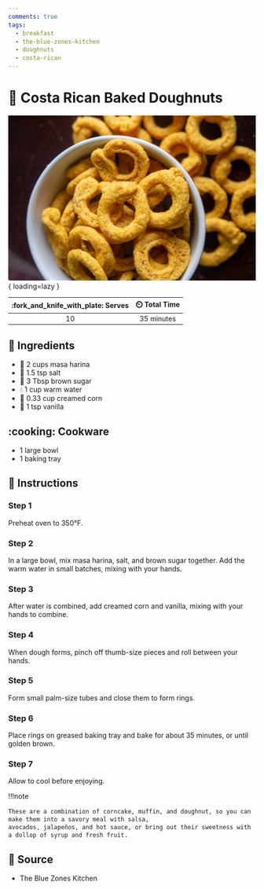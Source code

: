 ```yaml
---
comments: true
tags:
  - breakfast
  - the-blue-zones-kitchen
  - doughnuts
  - costa-rican
---
```

# :doughnut: Costa Rican Baked Doughnuts

![Costa Rican Baked Doughnuts][1]{ loading=lazy }

| :fork_and_knife_with_plate: Serves | :timer_clock: Total Time |
|:----------------------------------:|:-----------------------: |
| 10 | 35 minutes |

## :salt: Ingredients

- :corn: 2 cups masa harina
- :salt: 1.5 tsp salt
- :maple_leaf: 3 Tbsp brown sugar
- :droplet: 1 cup warm water
- :corn: 0.33 cup creamed corn
- :icecream: 1 tsp vanilla

## :cooking: Cookware

- 1 large bowl
- 1 baking tray

## :pencil: Instructions

### Step 1

Preheat oven to 350°F.

### Step 2

In a large bowl, mix masa harina, salt, and brown sugar together. Add the warm water in small batches, mixing with your
hands.

### Step 3

After water is combined, add creamed corn and vanilla, mixing with your hands to combine.

### Step 4

When dough forms, pinch off thumb-size pieces and roll between your hands.

### Step 5

Form small palm-size tubes and close them to form rings.

### Step 6

Place rings on greased baking tray and bake for about 35 minutes, or until golden brown.

### Step 7

Allow to cool before enjoying.

  !!!note

    These are a combination of corncake, muffin, and doughnut, so you can make them into a savory meal with salsa,
    avocados, jalapeños, and hot sauce, or bring out their sweetness with a dollop of syrup and fresh fruit.

## :link: Source

- The Blue Zones Kitchen

[1]: <../assets/images/costa-rican-baked-doughnuts.jpg>
